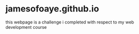 # jamesofoaye.github.io
this webpage is a challenge i completed with respect to my web development course
